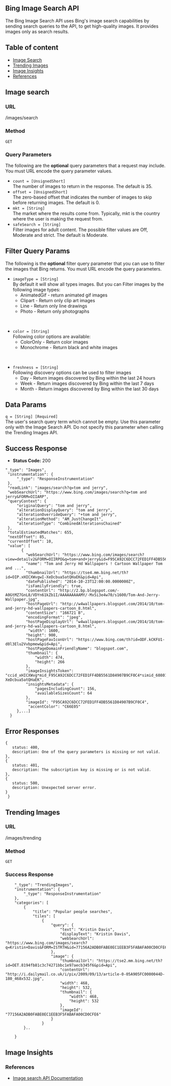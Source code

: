 **Bing Image Search API**
----
 The Bing Image Search API uses Bing's image search capabilities by sending search queries to the API, to get high-quality images. It provides images only as search results.

## Table of content

* [Image Search](#image-search)
* [Trending Images](#trending-images)
* [Image Insights](#insights-images)
* [References](#references)

## Image search
### URL

  /images/search

### Method
  
  `GET` 
  
### Query Parameters
The following are the **optional** query parameters that a request may include. You must URL encode the query parameter values.

   * `count = [UnsignedShort]` <br />
      The number of images to return in the response.  The default is 35. <br />
   * `offset = [UnsignedShort]` <br />
      The zero-based offset that indicates the number of images to skip before returning images. The default is 0. <br />
   * `mkt = [String]` <br />
      The market where the results come from. Typically, mkt is the country where the user is making the request from. <br />
   * `safeSearch = [String]` <br />
      Filter images for adult content. The possible filter values are Off, Moderate and strict. The default is Moderate.
    
## Filter Query Params
The following is the **optional** filter query parameter that you can use to filter the images that Bing returns. You must URL encode the query parameters. <br />

* `imageType = [String]` <br />
  By default it will show all types images. But you can Filter images by the following image types:
  * AnimatedGif - return animated gif images
  * Clipart - Return only clip art images
  * Line - Return only line drawings
  * Photo - Return only photographs 
<br /> 

* `color = [String]` <br />
    Following  color options are available:
    * ColorOnly - Return color images
    * Monochrome - Return black and white images
<br />


* `freshness = [String]` <br />
    Following discovery options can be used to filter images
    * Day - Return images discovered by Bing within the last 24 hours
    * Week - Return images discovered by Bing within the last 7 days
    * Month - Return images discovered by Bing within the last 30 days



   

## Data Params
   `q = [String] [Required]` <br />
    The user's search query term which cannot be empty. Use this parameter only with the Image Search API. Do not specify this parameter     when calling the Trending Images API.

## Success Response

  * **Status Code:** 200 <br />
   ```{ 
   "_type": "Images",
    "instrumentation": {
        "_type": "ResponseInstrumentation"
    },
    "readLink": "images/search?q=tom and jerry",
    "webSearchUrl": "https://www.bing.com/images/search?q=tom and jerry&FORM=OIIARP",
    "queryContext": {
        "originalQuery": "tom and jerry",
        "alterationDisplayQuery": "tom and jerry",
        "alterationOverrideQuery": "+tom and jerry",
        "alterationMethod": "AM_JustChangeIt",
        "alterationType": "CombinedAlterationsChained"
    },
    "totalEstimatedMatches": 655,
    "nextOffset": 85,
    "currentOffset": 10,
    "value": [
          {
            "webSearchUrl": "https://www.bing.com/images/search?view=detailv2&FORM=OIIRPO&q=tom+and+jerry&id=F95CA92C6DCC72FED1FF4DB5561D84907B9CF0C4&simid=608015077509107008",
            "name": "Tom and Jerry Hd Wallpapers ! Cartoon Wallpaper Tom and ...",
            "thumbnailUrl": "https://tse4.mm.bing.net/th?id=OIP.xHICXWvgwI-XeDcbua5atQHaEK&pid=Api",
            "datePublished": "2014-10-23T12:00:00.0000000Z",
            "isFamilyFriendly": true,
            "contentUrl": "http://2.bp.blogspot.com/-A0GtMZ7GnL8/VDYn61kZb1I/AAAAAAAAAMY/-MxSi3e4w70/s1600/Tom-And-Jerry-Wallpaper.jpg",
            "hostPageUrl": "http://w4wallpapers.blogspot.com/2014/10/tom-and-jerry-hd-wallpapers-cartoon_8.html",
            "contentSize": "166721 B",
            "encodingFormat": "jpeg",
            "hostPageDisplayUrl": "w4wallpapers.blogspot.com/2014/10/tom-and-jerry-hd-wallpapers-cartoon_8.html",
             "width": 1600,
            "height": 900,
            "hostPageFavIconUrl": "https://www.bing.com/th?id=ODF.kCKFU1-d0l3Elu2Vvbpmew&pid=Api",
            "hostPageDomainFriendlyName": "blogspot.com",
            "thumbnail": {
                "width": 474,
                "height": 266
            },
            "imageInsightsToken": "ccid_xHICXWvg*mid_F95CA92C6DCC72FED1FF4DB5561D84907B9CF0C4*simid_608015077509107008*thid_OIP.xHICXWvgwI-XeDcbua5atQHaEK",
            "insightsMetadata": {
                "pagesIncludingCount": 156,
                "availableSizesCount": 64
            },
            "imageId": "F95CA92C6DCC72FED1FF4DB5561D84907B9CF0C4",
             "accentColor": "C66E05"
        },...]
     }
   ```
    
 ## Error Responses
 ```{
 {
    status: 400,
    description: One of the query parameters is missing or not valid.
},
{
    status: 401,
    description: The subscription key is missing or is not valid.
},
{
    status: 500,
    description: Unexpected server error.
}
  }
```

## Trending Images

### URL

  /images/trending

### Method
  
  `GET` 
  
### Success Response
```{
    "_type": "TrendingImages",
    "instrumentation": {
        "_type": "ResponseInstrumentation"
    },
    "categories": [
        {
            "title": "Popular people searches",
            "tiles": [
                {
                    "query": {
                        "text": "Kristin Davis",
                        "displayText": "Kristin Davis",
                        "webSearchUrl": "https://www.bing.com/images/search?q=Kristin+Davis&FORM=ISTRTH&id=77156A2ADB0FABE0EC1EEB3F5FABAFA00CD0CFE6&cat=Popular%20people%20searches&lpversion="
                    },
                    "image": {
                        "thumbnailUrl": "https://tse2.mm.bing.net/th?id=OET.8194fb81c3c74271bbc1e97aecb345f6&pid=Api",
                        "contentUrl": "http://i.dailymail.co.uk/i/pix/2009/09/13/article-0-05A905FC0000044D-180_468x532.jpg",
                        "width": 468,
                        "height": 532,
                        "thumbnail": {
                            "width": 468,
                            "height": 532
                        },
                        "imageId": "77156A2ADB0FABE0EC1EEB3F5FABAFA00CD0CFE6"
                    }
                }
        }..
              
    }
```

## Image Insights

### References
- [Image search API Documentation](https://docs.microsoft.com/en-us/rest/api/cognitiveservices-bingsearch/bing-images-api-v7-reference#headers)

